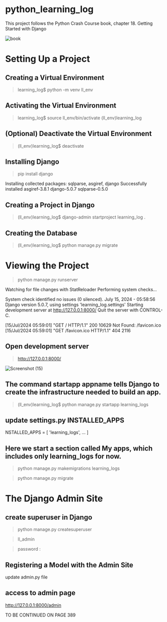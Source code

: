 # python_learning_log

This project follows the Python Crash Course book, chapter 18. Getting Started with Django

![book](https://github.com/user-attachments/assets/11957188-0ba1-405f-9a78-6af548f8b102)

# Setting Up a Project

## Creating a Virtual Environment

> learning_log$ python -m venv ll_env

## Activating the Virtual Environment

> learning_log$ source ll_env/bin/activate
(ll_env)learning_log

## (Optional) Deactivate the Virtual Environment

> (ll_env)learning_log$ deactivate

## Installing Django

> pip install django

Installing collected packages: sqlparse, asgiref, django
Successfully installed asgiref-3.8.1 django-5.0.7 sqlparse-0.5.0

## Creating a Project in Django

> (ll_env)learning_log$ django-admin startproject learning_log .

## Creating the Database

> (ll_env)learning_log$ python manage.py migrate

# Viewing the Project

> python manage.py runserver

Watching for file changes with StatReloader
Performing system checks...

System check identified no issues (0 silenced).
July 15, 2024 - 05:58:56
Django version 5.0.7, using settings 'learning_log.settings'
Starting development server at http://127.0.0.1:8000/
Quit the server with CONTROL-C.

[15/Jul/2024 05:59:01] "GET / HTTP/1.1" 200 10629
Not Found: /favicon.ico
[15/Jul/2024 05:59:01] "GET /favicon.ico HTTP/1.1" 404 2116

## Open development server 

> http://127.0.0.1:8000/

![Screenshot (15)](https://github.com/user-attachments/assets/46427942-cb23-4f40-8460-b1481d93c0b4)

## The command startapp appname tells Django to create the infrastructure needed to build an app.

> (ll_env)learning_log$ python manage.py startapp learning_logs

## update settings.py INSTALLED_APPS

NSTALLED_APPS = [
 'learning_logs',
 ...
]
 
## Here we start a section called My apps, which includes only learning_logs for now.

> python manage.py makemigrations learning_logs

> python manage.py migrate

# The Django Admin Site

## create superuser in Django

> python manage.py createsuperuser

> ll_admin

> password : <hidden>

## Registering a Model with the Admin Site

update admin.py file

## access to admin page

http://127.0.0.1:8000/admin



TO BE CONTINUED ON PAGE 389












